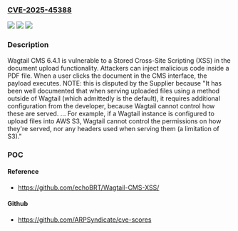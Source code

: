 ### [CVE-2025-45388](https://cve.mitre.org/cgi-bin/cvename.cgi?name=CVE-2025-45388)
![](https://img.shields.io/static/v1?label=Product&message=n%2Fa&color=blue)
![](https://img.shields.io/static/v1?label=Version&message=n%2Fa%20&color=brightgreen)
![](https://img.shields.io/static/v1?label=Vulnerability&message=n%2Fa&color=brightgreen)

### Description

Wagtail CMS 6.4.1 is vulnerable to a Stored Cross-Site Scripting (XSS) in the document upload functionality. Attackers can inject malicious code inside a PDF file. When a user clicks the document in the CMS interface, the payload executes. NOTE: this is disputed by the Supplier because "It has been well documented that when serving uploaded files using a method outside of Wagtail (which admittedly is the default), it requires additional configuration from the developer, because Wagtail cannot control how these are served. ... For example, if a Wagtail instance is configured to upload files into AWS S3, Wagtail cannot control the permissions on how they're served, nor any headers used when serving them (a limitation of S3)."

### POC

#### Reference
- https://github.com/echoBRT/Wagtail-CMS-XSS/

#### Github
- https://github.com/ARPSyndicate/cve-scores

